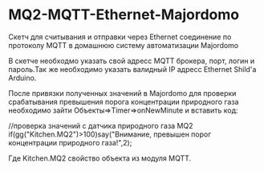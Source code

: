 # MQ2-MQTT-Ethernet-Majordomo
Скетч для считывания и отправки через Ethernet соединение по протоколу MQTT в домашнюю систему автоматизации Majordomo

В скетче необходмо указать свой адресс MQTT брокера, порт, логин и пароль.Так же необходимо указать валидный IP адресс Ethernet Shild'a Arduino.

После привязки полученных значений в Majordomo для проверки срабатывания превышения порога концентрации природного газа необходимо зайти Объекты=>Timer=>onNewMinute и вставить код:


//проверка значений с датчика природного газа MQ2
if(gg("Kitchen.MQ2")>100)say("Внимание, превышен порог концентрации природного газа!",2);

Где Kitchen.MQ2 свойство объекта из модуля MQTT.
